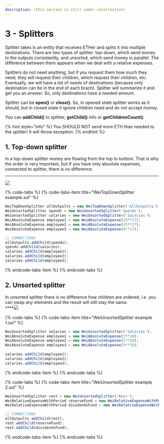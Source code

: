 ```yaml
---
description: (this section is still under construction)
---
```


# 3 - Splitters

Splitter takes is an entity that receives ETHer and splits it into multiple destinations. There are two types of splitter: top-down, which send money to the outputs consistently, and unsorted, which send money in parallel. The difference between them appears when we deal with a relative expenses.

Splitters do not need anything, but if you request them how much they need, they will request their children, which request their children, etc. Eventually, we will have a list of needs of destinations \(because only destination can be in the end of each brach\). Splitter will summarize it and get you an answer. So, only destinations have a needed amount.

Splitter can be **open\(\)** or **close\(\)**. So, in opened state splitter works as it should, but in closed state it ignore children need and do not accept money.

You can **addChild\(\)** to splitter, **getChild\(\)** info or **getChildrenCount\(\)**.

{% hint style="info" %}
You SHOULD NOT send more ETH than needed to the splitter! It will throw exception.
{% endhint %}



## 1. **Top-down splitter**

In a top-down splitter money are flowing from the top to bottom. That is why the order is very important, but if you have only absolute expenses, connected to splitter, there is no difference.   
****

![](https://lh3.googleusercontent.com/hQoFzWjyGofSjlBVOBXE6rI6-ak8yZEVJ9JFGyU9oIVPDUl8XENlD3qzjCmG4l0Pu-UJisEiPoBvbxgk2d2EiblKbVZrEgOJFNUWwiD5c0_kO4b-k8KIWiGn024eqt7TJZFKx3qn)

{% code-tabs %}
{% code-tabs-item title="WeiTopDownSplitter example.sol" %}
```javascript
WeiTopDownSplitter allOutpults = new WeiTopDownSplitter('AllOutpults');
WeiUnsortedSplitter spends = new WeiUnsortedSplitter('Spends');
WeiUnsortedSplitter salaries = new WeiUnsortedSplitter('Salaries');
WeiAbsoluteExpense employee1 = new WeiAbsoluteExpense(10**17);
WeiAbsoluteExpense employee2 = new WeiAbsoluteExpense(15**17);
WeiAbsoluteExpense employee3 = new WeiAbsoluteExpense(8**17);

// CONNECTIONS
allOutpults.addChild(spends);
spends.addChild(salaries);
salaries.addChild(employee1);
salaries.addChild(employee2);
salaries.addChild(employee3);
```
{% endcode-tabs-item %}
{% endcode-tabs %}

## **2. Unsorted splitter**

In unsorted splitter there is no difference how children are ordered, i.e. you can swap any elements and the result will still stay the same.  
****![](https://lh5.googleusercontent.com/QeenERRhJwgH-zDVtHUZiOLhL0R9qa4jd4xtu8USx9LmGI7-O0w86rxPaX2Igphnm0VbX1FsKhtkBzud1odoKqgD4pGb8nDO2bEfUj-Kh1EpgtsGVe7xuKa-6CDeuMzn6ryGyx5u)

{% code-tabs %}
{% code-tabs-item title="WeiUnsortedSplitter example 1.sol" %}
```javascript
WeiUnsortedSplitter salaries = new WeiUnsortedSplitter('Salaries');
WeiAbsoluteExpense employee1 = new WeiAbsoluteExpense(1**18);
WeiAbsoluteExpense employee2 = new WeiAbsoluteExpense(2**18);
WeiAbsoluteExpense employee3 = new WeiAbsoluteExpense(3**18);
​
salaries.addChild(employee1);
salaries.addChild(employee2);
salaries.addChild(employee3);
```
{% endcode-tabs-item %}
{% endcode-tabs %}

{% code-tabs %}
{% code-tabs-item title="WeiUnsortedSplitter example 2.sol" %}
```javascript
WeiUnsortedSplitter rest = new WeiUnsortedSplitter('Rest');
WeiRelativeExpenseWithPeriod reserveFund = new WeiRelativeExpenseWithPeriod(750000, 0, false);
WeiRelativeExpenseWithPeriod dividendsFund = new WeiRelativeExpenseWithPeriod(250000, 0, false);

// CONNECTIONS
allOutpults.addChild(rest);
rest.addChild(reserveFund);
rest.addChild(dividendsFund);
```
{% endcode-tabs-item %}
{% endcode-tabs %}




